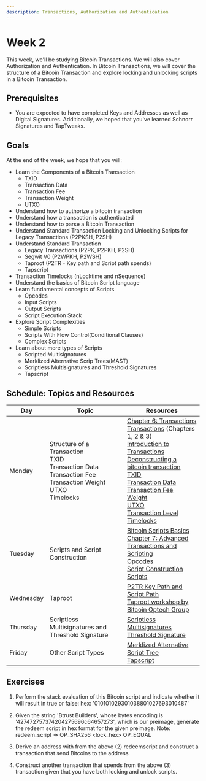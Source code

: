 ```yaml
---
description: Transactions, Authorization and Authentication
---
```


# Week 2

This week, we'll be studying Bitcoin Transactions. We will also cover Authorization and Authentication.
In Bitcoin Transactions, we will cover the structure of a Bitcoin Transaction and explore locking and unlocking scripts in a Bitcoin Transaction.

## Prerequisites

* You are expected to have completed Keys and Addresses as well as Digital Signatures. Additionally, we hoped that you've learned Schnorr Signatures and TapTweaks. 

## Goals

At the end of the week, we hope that you will:

* Learn the Components of a Bitcoin Transaction
    * TXID
    * Transaction Data
    * Transaction Fee
    * Transaction Weight
    * UTXO
* Understand how to authorize a bitcoin transaction
* Understand how a transaction is authenticated
* Understand how to parse a Bitcoin Transaction
* Understand Standard Transaction Locking and Unlocking Scripts for Legacy Transactions (P2PKSH, P2SH)
* Understand Standard Transaction
    * Legacy Transactions (P2PK, P2PKH, P2SH)
    * Segwit V0 (P2WPKH, P2WSH)
    * Taproot (P2TR - Key path and Script path spends)
    * Tapscript
* Transaction Timelocks (nLocktime and nSequence)
* Understand the basics of Bitcoin Script language
* Learn fundamental concepts of Scripts
    * Opcodes
    * Input Scripts
    * Output Scripts
    * Script Execution Stack
* Explore Script Complexities
    * Simple Scripts
    * Scripts With Flow Control(Conditional Clauses)
    * Complex Scripts
* Learn about more types of Scripts
    * Scripted Multisignatures
    * Merklized Alternative Scrip Trees(MAST)
    * Scriptless Multisignatures and Threshold Signatures
    * Tapscript




## Schedule: Topics and Resources

| Day | Topic |Resources                                                                                                                                              |
|-----------|-------------------------|----------------------------------------------------------------------------------------------------------------|
|Monday | Structure of a Transaction <br/> TXID <br/> Transaction Data <br/> Transaction Fee <br/> Transaction Weight <br/> UTXO <br/> Timelocks  | [Chapter 6: Transactions](https://github.com/bitcoinbook/bitcoinbook/blob/develop/ch06.asciidoc) <br/> [Transactions](https://github.com/chaincodelabs/bitcoin-tx-tutorial ) (Chapters 1, 2 & 3) <br/> [Introduction to Transactions](https://developer.bitcoin.org/devguide/transactions.html#introduction) <br/> [Deconstructing a bitcoin transaction](https://dev.to/thunderbiscuit/deconstructing-a-bitcoin-transaction-4l2n) <br/> [TXID](https://learnmeabitcoin.com/technical/txid) <br/> [Transaction Data](https://learnmeabitcoin.com/technical/transaction-data) <br/> [Transaction Fee](https://learnmeabitcoin.com/technical/transaction-fee) <br/> [Weight](https://learnmeabitcoin.com/technical/transaction-weight) <br/> [UTXO](https://learnmeabitcoin.com/technical/utxo) <br/>  [Transaction Level Timelocks](https://github.com/chaincodelabs/bitcoin-tx-tutorial/blob/main/chapter5-timelocks/transaction-level-timelocks.ipynb)  |
|Tuesday | Scripts and Script Construction | [Bitcoin Scripts Basics](https://github.com/chaincodelabs/bitcoin-tx-tutorial/blob/main/appendix/bitcoin-script.ipynb) <br/> [Chapter 7: Advanced Transactions and Scripting](https://github.com/bitcoinbook/bitcoinbook/blob/develop/ch07.asciidoc) <br/> [Opcodes](https://btcinformation.org/en/developer-reference#transactions) <br/> [Script Construction](https://learn.saylor.org/mod/book/view.php?id=36364&chapterid=18948) <br/> [Scripts](https://learnmeabitcoin.com/technical/script)  |
|Wednesday | Taproot  | [P2TR Key Path and Script Path](https://github.com/chaincodelabs/bitcoin-tx-tutorial/blob/main/chapter3-taproot/p2tr-key-and-script-path.ipynb) <br/> [Taproot workshop by Bitcoin Optech Group ]( https://bitcoinops.org/en/schorr-taproot-workshop/ )   |
|Thursday | Scriptless Multisignatures and Threshold Signature | [Scriptless Multisignatures](https://bitcoinops.org/en/topics/multisignature) <br/> [Threshold Signature](https://bitcoinops.org/en/topics/threshold-signature)  |
|Friday | Other Script Types | [Merklized Alternative Script Tree](https://bitcoinops.org/en/topics/mast) <br/> [Tapscript](https://bitcoinops.org/en/topics/tapscript)



## Exercises
1. Perform the stack evaluation of this Bitcoin script and indicate whether it will result in true or false:  hex: '010101029301038801027693010487'
2. Given the string 'Btrust Builders', whose bytes encoding is '427472757374204275696c64657273', which is our preimage, generate the redeem script in hex format for the given preimage. Note: redeem_script => OP_SHA256 <lock_hex> OP_EQUAL

3. Derive an address with from the above (2) redeemscript and construct a transaction that send Bitcoins to the address

4. Construct another transaction that spends from the above (3) transaction given that you have both locking and unlock scripts.
